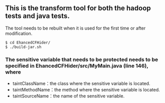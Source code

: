 ## This is the transform tool for both the hadoop tests and java tests.  
The tool needs to be rebuilt when it is used for the first time or after modification.

    $ cd EhancedCFHider/
    $ ./build-jar.sh

### The sensitive variable that needs to be protected needs to be specified in EhancedCFHider/src/MyMain.java (line 146), where 
- taintClassName：the class where the sensitive variable is located.
- taintMethodName：the method where the sensitive variable is located.
- taintSourceName：the name of the sensitive variable.
